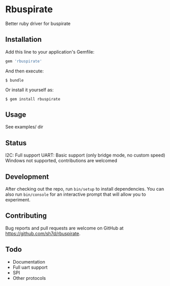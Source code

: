 # Rbuspirate

Better ruby driver for buspirate

## Installation

Add this line to your application's Gemfile:

```ruby
gem 'rbuspirate'
```

And then execute:

    $ bundle

Or install it yourself as:

    $ gem install rbuspirate

## Usage
See examples/ dir

## Status

I2C: Full support
UART: Basic support (only bridge mode, no custom speed)
Windows not supported, contributions are welcomed

## Development

After checking out the repo, run `bin/setup` to install dependencies. You can also run `bin/console` for an interactive prompt that will allow you to experiment.

## Contributing

Bug reports and pull requests are welcome on GitHub at https://github.com/sh7d/rbuspirate.

## Todo
* Documentation
* Full uart support
* SPI
* Other protocols